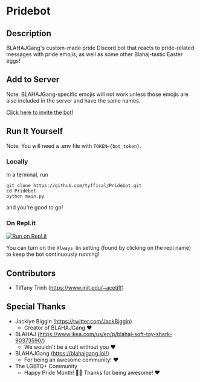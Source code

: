# Pridebot

## Description
BLAHAJGang's custom-made pride Discord bot that reacts to pride-related messages with pride emojis, as well as some other Blahaj-tastic Easter eggs!

## Add to Server
Note: BLAHAJGang-specific emojis will not work unless those emojis are also included in the server and have the same names.

[Click here to invite the bot!](https://discord.com/api/oauth2/authorize?client_id=849471740052504606&permissions=2148002880&scope=bot)

## Run It Yourself

Note: You will need a .env file with ```TOKEN={bot_token}```.

### Locally
In a terminal, run
```
git clone https://github.com/tyffical/Pridebot.git
cd Pridebot
python main.py
```
and you're good to go!

### On Repl.it
[![Run on Repl.it](https://repl.it/badge/github/tyffical/Pridebot)](https://repl.it/github/tyffical/Pridebot)

You can turn on the ```Always On``` setting (found by clicking on the repl name) to keep the bot continuously running!

## Contributors
* Tiffany Trinh (https://www.mit.edu/~acetiff)

## Special Thanks
* Jacklyn Biggin (https://twitter.com/JackBiggin)
  * Creator of BLAHAJGang &#x2764;&#xFE0F;
* BLAHAJ (https://www.ikea.com/us/en/p/blahaj-soft-toy-shark-90373590/)
  * We wouldn't be a cult without you &#x2764;&#xFE0F;
* BLAHAJGang (https://blahajgang.lol/)
  * For being an awesome community! &#x2764;&#xFE0F;
* The LGBTQ+ Community
  * Happy Pride Month! &#x1F3F3;&#xFE0F;&#x200D;&#x1F308; Thanks for being awesome! &#x2764;&#xFE0F;